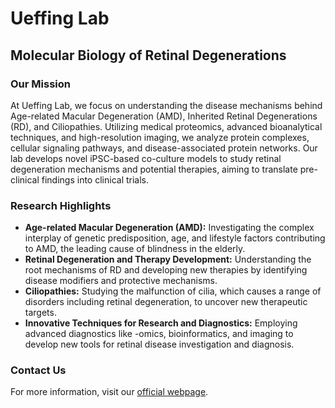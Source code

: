 # Ueffing Lab

## Molecular Biology of Retinal Degenerations

### Our Mission

At Ueffing Lab, we focus on understanding the disease mechanisms behind Age-related Macular Degeneration (AMD), Inherited Retinal Degenerations (RD), and Ciliopathies. Utilizing medical proteomics, advanced bioanalytical techniques, and high-resolution imaging, we analyze protein complexes, cellular signaling pathways, and disease-associated protein networks. Our lab develops novel iPSC-based co-culture models to study retinal degeneration mechanisms and potential therapies, aiming to translate pre-clinical findings into clinical trials.

### Research Highlights

- **Age-related Macular Degeneration (AMD):** Investigating the complex interplay of genetic predisposition, age, and lifestyle factors contributing to AMD, the leading cause of blindness in the elderly.
- **Retinal Degeneration and Therapy Development:** Understanding the root mechanisms of RD and developing new therapies by identifying disease modifiers and protective mechanisms.
- **Ciliopathies:** Studying the malfunction of cilia, which causes a range of disorders including retinal degeneration, to uncover new therapeutic targets.
- **Innovative Techniques for Research and Diagnostics:** Employing advanced diagnostics like -omics, bioinformatics, and imaging to develop new tools for retinal disease investigation and diagnosis.

### Contact Us

For more information, visit our [official webpage](https://www.eye-tuebingen.de/labs/main-labs/ueffing-lab).
